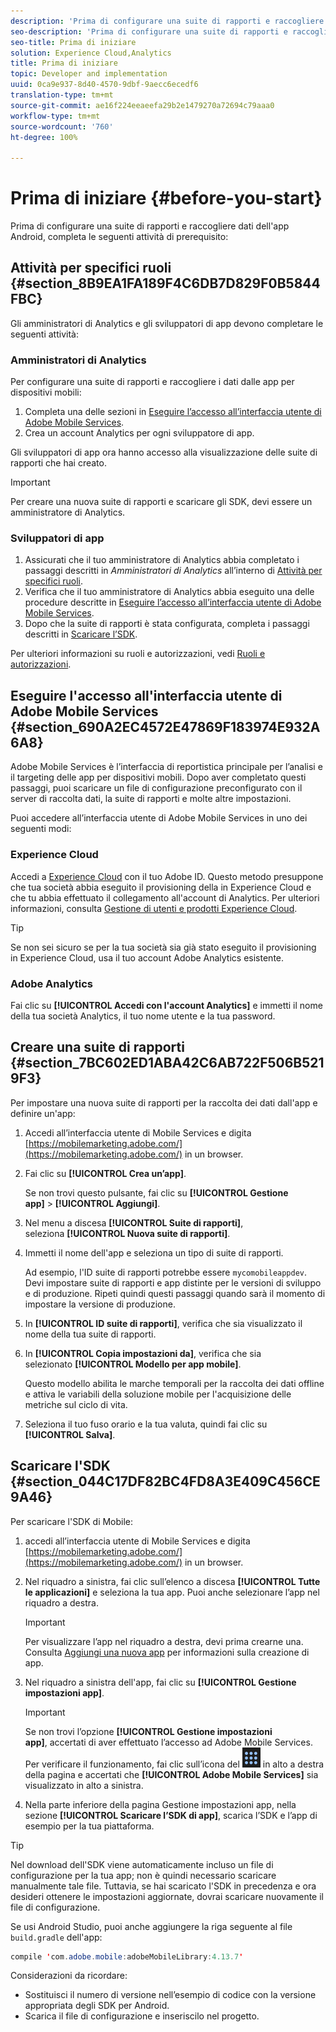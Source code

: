 ```yaml
---
description: 'Prima di configurare una suite di rapporti e raccogliere dati dell''app Android, completa le seguenti attività di prerequisito '
seo-description: 'Prima di configurare una suite di rapporti e raccogliere dati dell''app Android, completa le seguenti attività di prerequisito '
seo-title: Prima di iniziare
solution: Experience Cloud,Analytics
title: Prima di iniziare
topic: Developer and implementation
uuid: 0ca9e937-8d40-4570-9dbf-9aecc6ecedf6
translation-type: tm+mt
source-git-commit: ae16f224eeaeefa29b2e1479270a72694c79aaa0
workflow-type: tm+mt
source-wordcount: '760'
ht-degree: 100%

---
```



# Prima di iniziare {#before-you-start}

Prima di configurare una suite di rapporti e raccogliere dati dell&#39;app Android, completa le seguenti attività di prerequisito:

## Attività per specifici ruoli {#section_8B9EA1FA189F4C6DB7D829F0B5844FBC}

Gli amministratori di Analytics e gli sviluppatori di app devono completare le seguenti attività:

### Amministratori di Analytics

Per configurare una suite di rapporti e raccogliere i dati dalle app per dispositivi mobili:

1. Completa una delle sezioni in [Eseguire l’accesso all’interfaccia utente di Adobe Mobile Services](../getting-started/requirements.md#section_690A2EC4572E47869F183974E932A6A8).
1. Crea un account Analytics per ogni sviluppatore di app.

Gli sviluppatori di app ora hanno accesso alla visualizzazione delle suite di rapporti che hai creato.

>[!IMPORTANT]
>
>Per creare una nuova suite di rapporti e scaricare gli SDK, devi essere un amministratore di Analytics.

### Sviluppatori di app

1. Assicurati che il tuo amministratore di Analytics abbia completato i passaggi descritti in *Amministratori di Analytics* all’interno di [Attività per specifici ruoli](../getting-started/requirements.md#section_8B9EA1FA189F4C6DB7D829F0B5844FBC).
1. Verifica che il tuo amministratore di Analytics abbia eseguito una delle procedure descritte in [Eseguire l’accesso all’interfaccia utente di Adobe Mobile Services](../getting-started/requirements.md#section_690A2EC4572E47869F183974E932A6A8).
1. Dopo che la suite di rapporti è stata configurata, completa i passaggi descritti in [Scaricare l’SDK](../getting-started/requirements.md#section_044C17DF82BC4FD8A3E409C456CE9A46).

Per ulteriori informazioni su ruoli e autorizzazioni, vedi [Ruoli e autorizzazioni](/help/using/gs/c-mob-roles-and-permissions.md).

## Eseguire l&#39;accesso all&#39;interfaccia utente di Adobe Mobile Services {#section_690A2EC4572E47869F183974E932A6A8}

Adobe Mobile Services è l’interfaccia di reportistica principale per l’analisi e il targeting delle app per dispositivi mobili. Dopo aver completato questi passaggi, puoi scaricare un file di configurazione preconfigurato con il server di raccolta dati, la suite di rapporti e molte altre impostazioni.

Puoi accedere all’interfaccia utente di Adobe Mobile Services in uno dei seguenti modi:

### Experience Cloud

Accedi a [Experience Cloud](https://experiencecloud.adobe.com) con il tuo Adobe ID. Questo metodo presuppone che tua società abbia eseguito il provisioning della in Experience Cloud e che tu abbia effettuato il collegamento all&#39;account di Analytics. Per ulteriori informazioni, consulta [Gestione di utenti e prodotti Experience Cloud](https://docs.adobe.com/content/help/it-IT/core-services/interface/manage-users-and-products/admin-getting-started.html).

>[!TIP]
>
>Se non sei sicuro se per la tua società sia già stato eseguito il provisioning in Experience Cloud, usa il tuo account Adobe Analytics esistente.

### Adobe Analytics

Fai clic su **[!UICONTROL Accedi con l&#39;account Analytics]** e immetti il nome della tua società Analytics, il tuo nome utente e la tua password.

## Creare una suite di rapporti {#section_7BC602ED1ABA42C6AB722F506B5219F3}

Per impostare una nuova suite di rapporti per la raccolta dei dati dall&#39;app e definire un&#39;app:

1. Accedi all’interfaccia utente di Mobile Services e digita [https://mobilemarketing.adobe.com/](https://mobilemarketing.adobe.com/) in un browser.
1. Fai clic su **[!UICONTROL Crea un’app]**.

   Se non trovi questo pulsante, fai clic su **[!UICONTROL Gestione app]** > **[!UICONTROL Aggiungi]**.

1. Nel menu a discesa **[!UICONTROL Suite di rapporti]**, seleziona **[!UICONTROL Nuova suite di rapporti]**.

1. Immetti il nome dell&#39;app e seleziona un tipo di suite di rapporti.

   Ad esempio, l&#39;ID suite di rapporti potrebbe essere `mycomobileappdev`. Devi impostare suite di rapporti e app distinte per le versioni di sviluppo e di produzione. Ripeti quindi questi passaggi quando sarà il momento di impostare la versione di produzione.
1. In **[!UICONTROL ID suite di rapporti]**, verifica che sia visualizzato il nome della tua suite di rapporti.
1. In **[!UICONTROL Copia impostazioni da]**, verifica che sia selezionato **[!UICONTROL Modello per app mobile]**.

   Questo modello abilita le marche temporali per la raccolta dei dati offline e attiva le variabili della soluzione mobile per l&#39;acquisizione delle metriche sul ciclo di vita.

1. Seleziona il tuo fuso orario e la tua valuta, quindi fai clic su **[!UICONTROL Salva]**.

## Scaricare l&#39;SDK {#section_044C17DF82BC4FD8A3E409C456CE9A46}

Per scaricare l&#39;SDK di Mobile:

1. accedi all’interfaccia utente di Mobile Services e digita [https://mobilemarketing.adobe.com/](https://mobilemarketing.adobe.com/) in un browser.
1. Nel riquadro a sinistra, fai clic sull’elenco a discesa **[!UICONTROL Tutte le applicazioni]** e seleziona la tua app.
Puoi anche selezionare l’app nel riquadro a destra.

   >[!IMPORTANT]
   >
   >Per visualizzare l’app nel riquadro a destra, devi prima crearne una. Consulta [Aggiungi una nuova app](https://docs.adobe.com/content/help/it-IT/mobile-services/using/manage-apps-ug/t-new-app.html) per informazioni sulla creazione di app.

1. Nel riquadro a sinistra dell&#39;app, fai clic su **[!UICONTROL Gestione impostazioni app]**.

   >[!IMPORTANT]
   >
   >Se non trovi l’opzione **[!UICONTROL Gestione impostazioni app]**, accertati di aver effettuato l’accesso ad Adobe Mobile Services. Per verificare il funzionamento, fai clic sull’icona del ![commutatore della soluzione](assets/solution-switcher.png) in alto a destra della pagina e accertati che **[!UICONTROL Adobe Mobile Services]** sia visualizzato in alto a sinistra.

1. Nella parte inferiore della pagina Gestione impostazioni app, nella sezione **[!UICONTROL Scaricare l’SDK di app]**, scarica l’SDK e l’app di esempio per la tua piattaforma.

>[!TIP]
>
>Nel download dell&#39;SDK viene automaticamente incluso un file di configurazione per la tua app; non è quindi necessario scaricare manualmente tale file. Tuttavia, se hai scaricato l&#39;SDK in precedenza e ora desideri ottenere le impostazioni aggiornate, dovrai scaricare nuovamente il file di configurazione.

Se usi Android Studio, puoi anche aggiungere la riga seguente al file `build.gradle` dell&#39;app:

```java
compile 'com.adobe.mobile:adobeMobileLibrary:4.13.7'
```

Considerazioni da ricordare:

* Sostituisci il numero di versione nell’esempio di codice con la versione appropriata degli SDK per Android.
* Scarica il file di configurazione e inseriscilo nel progetto.